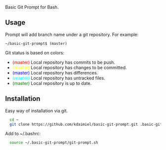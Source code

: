 Basic Git Prompt for Bash.

## Usage

Prompt will add branch name under a git repository. For example:

`~/basic-git-prompt$ (master)`



Git status is based on colors:
- <span style="color:red">(master)</span> Local repository has commits to be push.
- <span style="color:yellow">(master)</span> Local repository has changes to be committed.
- <span style="color:blue">(master)</span> Local repository has differences.
- <span style="color:cyan">(master)</span> Local repository has untracked files.
- <span style="color:green">(master)</span> Local repository is up to date.

## Installation

Easy way of installation via git.

```sh
  cd ~
  git clone https://github.com/kdaimiel/basic-git-prompt.git .basic-git-prompt
```
Add to ~/.bashrc:

```sh
  source ~/.basic-git-prompt/git-prompt.sh
```
